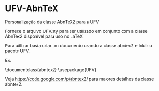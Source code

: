 UFV-AbnTeX
==========

Personalização da classe AbnTeX2 para a UFV

Fornece o arquivo UFV.sty para ser utilizado em conjunto com a classe AbnTex2 disponível para uso no LaTeX

Para utilizar basta criar um documento usando a classe abntex2 e inluir o pacote UFV.

Ex.

\documentclass{abntex2}
\usepackage{UFV}

Veja https://code.google.com/p/abntex2/ para maiores detalhes da classe abntex2.

